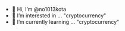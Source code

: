 - 👋 Hi, I’m @no1013kota
- 👀 I’m interested in ... "cryptocurrency"
- 🌱 I’m currently learning ... "cryptocurrency"

<!---
kota-matsumoto-1013/kota-matsumoto-1013 is a ✨ special ✨ repository because its `README.md` (this file) appears on your GitHub profile.
You can click the Preview link to take a look at your changes.
--->
